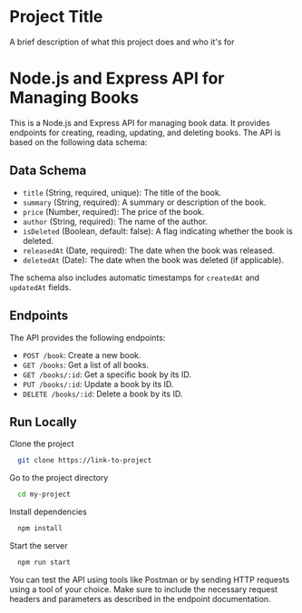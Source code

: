
# Project Title

A brief description of what this project does and who it's for

# Node.js and Express API for Managing Books

This is a Node.js and Express API for managing book data. It provides endpoints for creating, reading, updating, and deleting books. The API is based on the following data schema:

## Data Schema

- `title` (String, required, unique): The title of the book.
- `summary` (String, required): A summary or description of the book.
- `price` (Number, required): The price of the book.
- `author` (String, required): The name of the author.
- `isDeleted` (Boolean, default: false): A flag indicating whether the book is deleted.
- `releasedAt` (Date, required): The date when the book was released.
- `deletedAt` (Date): The date when the book was deleted (if applicable).

The schema also includes automatic timestamps for `createdAt` and `updatedAt` fields.

## Endpoints

The API provides the following endpoints:

- `POST /book`: Create a new book.
- `GET /books`: Get a list of all books.
- `GET /books/:id`: Get a specific book by its ID.
- `PUT /books/:id`: Update a book by its ID.
- `DELETE /books/:id`: Delete a book by its ID.

 


## Run Locally

Clone the project

```bash
  git clone https://link-to-project
```

Go to the project directory

```bash
  cd my-project
```

Install dependencies

```bash
  npm install
```

Start the server

```bash
  npm run start
```



You can test the API using tools like Postman or by sending HTTP requests using a tool of your choice.
Make sure to include the necessary request headers and parameters as described in the endpoint documentation.